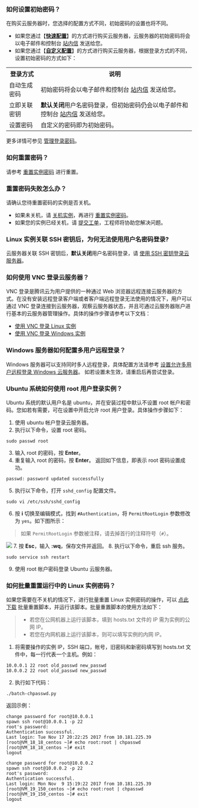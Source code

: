 ### 如何设置初始密码？

在购买云服务器时，您选择的配置方式不同，初始密码的设置也将不同。
- 如果您通过【[**快速配置**](https://buy.cloud.tencent.com/cvm?tab=lite)】的方式进行购买云服务器，云服务器的初始密码将会以电子邮件和控制台 [站内信](https://console.cloud.tencent.com/message) 发送给您。
- 如果您通过【[**自定义配置**](https://buy.cloud.tencent.com/cvm?tab=custom)】的方式进行购买云服务器，根据登录方式的不同，设置初始密码的方式如下：
<table>
	<tr><th>登录方式</th><th>说明</th></tr>
	<tr><td>自动生成密码</td><td>初始密码将会以电子邮件和控制台 <a href="https://console.cloud.tencent.com/message">站内信</a> 发送给您。</td></tr>
	<tr><td>立即关联密钥</td><td><b>默认关闭</b>用户名密码登录，但初始密码仍会以电子邮件和控制台 <a href="https://console.cloud.tencent.com/message">站内信</a> 发送给您。</td></tr>
	<tr><td>设置密码</td><td>自定义的密码即为初始密码。</td></tr>
</table>

更多详情可参见 [管理登录密码](https://intl.cloud.tencent.com/document/product/213/17008)。

### 如何重置密码？

请参考 [重置实例密码](https://intl.cloud.tencent.com/document/product/213/16566) 进行重置。

### 重置密码失败怎么办？

请确认您待重置密码的实例是否关机。
- 如果未关机，请 [关机实例](https://intl.cloud.tencent.com/document/product/213/4929)，再进行 [重置实例密码](https://intl.cloud.tencent.com/document/product/213/16566)。
- 如果您的实例已经关机，请 [提交工单](https://console.cloud.tencent.com/workorder/category)，工程师将协助您解决问题。

### Linux 实例关联 SSH 密钥后，为何无法使用用户名密码登录?

云服务器关联 SSH 密钥后，**默认关闭**用户名密码登录，请 [使用 SSH 密钥登录云服务器](https://intl.cloud.tencent.com/document/product/213/32501)。 

### 如何使用 VNC 登录云服务器？

VNC 登录是腾讯云为用户提供的一种通过 Web 浏览器远程连接云服务器的方式。在没有安装远程登录客户端或者客户端远程登录无法使用的情况下，用户可以通过 VNC 登录连接到云服务器，观察云服务器状态，并且可通过云服务器账户进行基本的云服务器管理操作。具体的操作步骤请参考以下文档：
- [使用 VNC 登录 Linux 实例](https://intl.cloud.tencent.com/document/product/213/32494)
- [使用 VNC 登录 Windows 实例](https://intl.cloud.tencent.com/document/product/213/32496)

### Windows 服务器如何配置多用户远程登录？

Windows 服务器可以支持同时多人远程登录，具体配置方法请参考 [设置允许多用户远程登录 Windows 云服务器](https://intl.cloud.tencent.com/document/product/213/32497)。
如若设置未生效，请重启后再尝试登录。

### Ubuntu 系统如何使用 root 用户登录实例？

Ubuntu 系统的默认用户名是 ubuntu，并在安装过程中默认不设置 root 帐户和密码。您如若有需要，可在设置中开启允许 root 用户登录。具体操作步骤如下：
1. 使用 ubuntu 帐户登录云服务器。
2. 执行以下命令，设置 root 密码。
```
sudo passwd root
```
3. 输入 root 的密码，按 **Enter**。
4. 重复输入 root 的密码，按 **Enter**。
返回如下信息，即表示 root 密码设置成功。
```
passwd: password updated successfully
```
5. 执行以下命令，打开 `sshd_config` 配置文件。
```
sudo vi /etc/ssh/sshd_config 
```
6. 按 **i** 切换至编辑模式，找到 `#Authentication`，将 `PermitRootLogin` 参数修改为 `yes`。如下图所示：
> 如果 `PermitRootLogin` 参数被注释，请去掉首行的注释符号（`#`）。
> 
![](https://main.qcloudimg.com/raw/359242f7e5df666d43459fe74abce72a.png)
7. 按 **Esc**，输入 **:wq**，保存文件并返回。
8. 执行以下命令，重启 ssh 服务。
```
sudo service ssh restart
```
9. 使用 root 帐户密码登录 Ubuntu 云服务器。

### 如何批量重置运行中的 Linux 实例密码？

如果您需要在不关机的情况下，进行批量重置 Linux 实例密码的操作，可以 [点此下载](http://batchchpasswd-10016717.file.myqcloud.com/batch-chpasswd.tgz?_ga=1.165307193.726382295.1500898081) 批量重置脚本，并运行该脚本。批量重置脚本的使用方法如下：
> 
> - 若您在公网机器上运行该脚本，填到 hosts.txt 文件的 IP 需为实例的公网 IP。
> - 若您在内网机器上运行该脚本，则可以填写实例的内网 IP。
> 
1. 将需要操作的实例 IP，SSH 端口，帐号，旧密码和新密码填写到 hosts.txt 文件中，每一行代表一个主机。例如：
```
10.0.0.1 22 root old_passwd new_passwd 
10.0.0.2 22 root old_passwd new_passwd
```
2. 执行如下代码：
```
./batch-chpasswd.py
```
返回示例：
```
change password for root@10.0.0.1
spawn ssh root@10.0.0.1 -p 22
root's password: 
Authentication successful.
Last login: Tue Nov 17 20:22:25 2017 from 10.181.225.39
[root@VM_18_18_centos ~]# echo root:root | chpasswd
[root@VM_18_18_centos ~]# exit
logout
```
```
change password for root@10.0.0.2
spawn ssh root@10.0.0.2 -p 22
root's password: 
Authentication successful.
Last login: Mon Nov  9 15:19:22 2017 from 10.181.225.39
[root@VM_19_150_centos ~]# echo root:root | chpasswd
[root@VM_19_150_centos ~]# exit
logout
```
